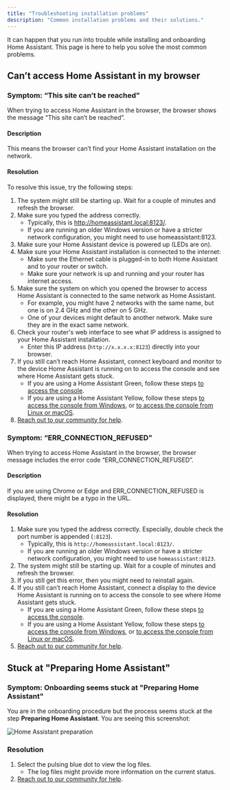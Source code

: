 ```yaml
---
title: "Troubleshooting installation problems"
description: "Common installation problems and their solutions."
---
```


It can happen that you run into trouble while installing and onboarding Home Assistant. This page is here to help you solve the most common problems.

## Can’t access Home Assistant in my browser

### Symptom: “This site can’t be reached”

When trying to access Home Assistant in the browser, the browser shows the message “This site can’t be reached”.

#### Description

This means the browser can’t find your Home Assistant installation on the network.

#### Resolution

To resolve this issue, try the following steps:

1. The system might still be starting up. Wait for a couple of minutes and refresh the browser.
2. Make sure you typed the address correctly.
   - Typically, this is http://homeassistant.local:8123/.
   - If you are running an older Windows version or have a stricter network configuration, you might need to use homeassistant:8123.
3. Make sure your Home Assistant device is powered up (LEDs are on).
4. Make sure your Home Assistant installation is connected to the internet:
   - Make sure the Ethernet cable is plugged-in to both Home Assistant and to your router or switch.
   - Make sure your network is up and running and your router has internet access.
5. Make sure the system on which you opened the browser to access Home Assistant is connected to the same network as Home Assistant.
   - For example, you might have 2 networks with the same name, but one is on 2.4&nbsp;GHz and the other on 5&nbsp;GHz.
   - One of your devices might default to another network. Make sure they are in the exact same network.
6. Check your router's web interface to see what IP address is assigned to your Home Assistant installation.
   - Enter this IP address (`http://x.x.x.x:8123`) directly into your browser.
7. If you still can’t reach Home Assistant, connect keyboard and monitor to the device Home Assistant is running on to access the console and see where Home Assistant gets stuck.
   - If you are using a Home Assistant Green, follow these steps [to access the console](https://green.home-assistant.io/guides/use-terminal/).
   - If you are using a Home Assistant Yellow, follow these steps [to access the console from Windows](https://yellow.home-assistant.io/guides/use-serial-console-windows/), or [to access the console from Linux or macOS](https://yellow.home-assistant.io/guides/use-serial-console-linux-macos/).
8. [Reach out to our community for help](https://www.home-assistant.io/help/).

### Symptom: “ERR_CONNECTION_REFUSED”

When trying to access Home Assistant in the browser, the browser message includes the error code “ERR_CONNECTION_REFUSED”.

#### Description

If you are using Chrome or Edge and ERR_CONNECTION_REFUSED is displayed, there might be a typo in the URL.

#### Resolution

1. Make sure you typed the address correctly. Especially, double check the port number is appended (`:8123`).
   - Typically, this is `http://homeassistant.local:8123/`.
   - If you are running an older Windows version or have a stricter network configuration, you might need to use `homeassistant:8123`.
2. The system might still be starting up. Wait for a couple of minutes and refresh the browser.
3. If you still get this error, then you might need to reinstall again.
4. If you still can’t reach Home Assistant, connect a display to the device Home Assistant is running on to access the console to see where Home Assistant gets stuck.
   - If you are using a Home Assistant Green, follow these steps [to access the console](https://green.home-assistant.io/guides/use-terminal/).
   - If you are using a Home Assistant Yellow, follow these steps [to access the console from Windows](https://yellow.home-assistant.io/guides/use-serial-console-windows/), or [to access the console from Linux or macOS](https://yellow.home-assistant.io/guides/use-serial-console-linux-macos/).
5. [Reach out to our community for help](https://www.home-assistant.io/help/).

## Stuck at "Preparing Home Assistant"

### Symptom: Onboarding seems stuck at "Preparing Home Assistant"

You are in the onboarding procedure but the process seems stuck at the step **Preparing Home Assistant**.
You are seeing this screenshot:

![Home Assistant preparation](/images/getting-started/onboarding_preparing_01.png)

### Resolution

1. Select the pulsing blue dot to view the log files.
   - The log files might provide more information on the current status.
2. [Reach out to our community for help](https://www.home-assistant.io/help/).
